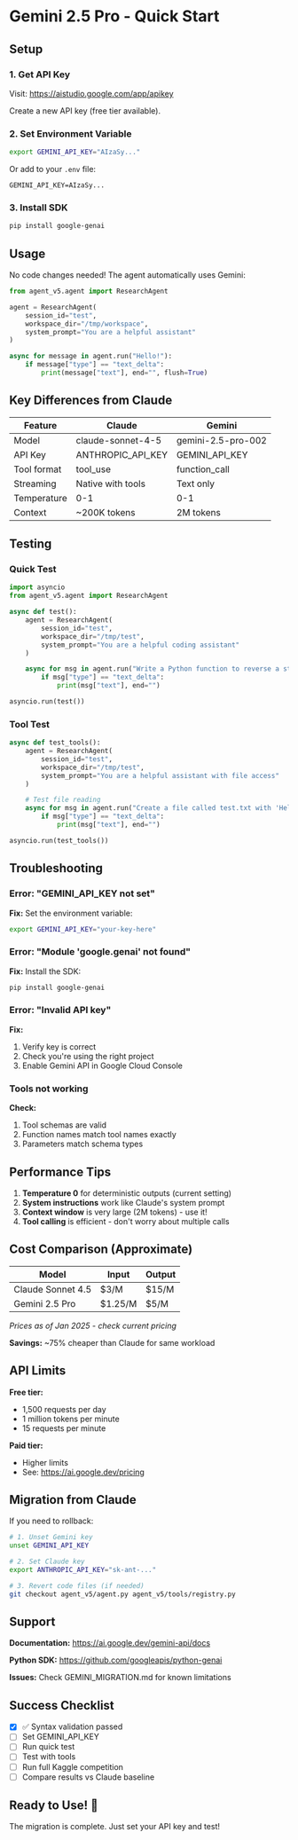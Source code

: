 # Gemini 2.5 Pro - Quick Start

## Setup

### 1. Get API Key

Visit: https://aistudio.google.com/app/apikey

Create a new API key (free tier available).

### 2. Set Environment Variable

```bash
export GEMINI_API_KEY="AIzaSy..."
```

Or add to your `.env` file:
```
GEMINI_API_KEY=AIzaSy...
```

### 3. Install SDK

```bash
pip install google-genai
```

## Usage

No code changes needed! The agent automatically uses Gemini:

```python
from agent_v5.agent import ResearchAgent

agent = ResearchAgent(
    session_id="test",
    workspace_dir="/tmp/workspace",
    system_prompt="You are a helpful assistant"
)

async for message in agent.run("Hello!"):
    if message["type"] == "text_delta":
        print(message["text"], end="", flush=True)
```

## Key Differences from Claude

| Feature | Claude | Gemini |
|---------|--------|--------|
| Model | claude-sonnet-4-5 | gemini-2.5-pro-002 |
| API Key | ANTHROPIC_API_KEY | GEMINI_API_KEY |
| Tool format | tool_use | function_call |
| Streaming | Native with tools | Text only |
| Temperature | 0-1 | 0-1 |
| Context | ~200K tokens | 2M tokens |

## Testing

### Quick Test

```python
import asyncio
from agent_v5.agent import ResearchAgent

async def test():
    agent = ResearchAgent(
        session_id="test",
        workspace_dir="/tmp/test",
        system_prompt="You are a helpful coding assistant"
    )

    async for msg in agent.run("Write a Python function to reverse a string"):
        if msg["type"] == "text_delta":
            print(msg["text"], end="")

asyncio.run(test())
```

### Tool Test

```python
async def test_tools():
    agent = ResearchAgent(
        session_id="test",
        workspace_dir="/tmp/test",
        system_prompt="You are a helpful assistant with file access"
    )

    # Test file reading
    async for msg in agent.run("Create a file called test.txt with 'Hello World'"):
        if msg["type"] == "text_delta":
            print(msg["text"], end="")

asyncio.run(test_tools())
```

## Troubleshooting

### Error: "GEMINI_API_KEY not set"

**Fix:** Set the environment variable:
```bash
export GEMINI_API_KEY="your-key-here"
```

### Error: "Module 'google.genai' not found"

**Fix:** Install the SDK:
```bash
pip install google-genai
```

### Error: "Invalid API key"

**Fix:**
1. Verify key is correct
2. Check you're using the right project
3. Enable Gemini API in Google Cloud Console

### Tools not working

**Check:**
1. Tool schemas are valid
2. Function names match tool names exactly
3. Parameters match schema types

## Performance Tips

1. **Temperature 0** for deterministic outputs (current setting)
2. **System instructions** work like Claude's system prompt
3. **Context window** is very large (2M tokens) - use it!
4. **Tool calling** is efficient - don't worry about multiple calls

## Cost Comparison (Approximate)

| Model | Input | Output |
|-------|-------|--------|
| Claude Sonnet 4.5 | $3/M | $15/M |
| Gemini 2.5 Pro | $1.25/M | $5/M |

*Prices as of Jan 2025 - check current pricing*

**Savings:** ~75% cheaper than Claude for same workload

## API Limits

**Free tier:**
- 1,500 requests per day
- 1 million tokens per minute
- 15 requests per minute

**Paid tier:**
- Higher limits
- See: https://ai.google.dev/pricing

## Migration from Claude

If you need to rollback:

```bash
# 1. Unset Gemini key
unset GEMINI_API_KEY

# 2. Set Claude key
export ANTHROPIC_API_KEY="sk-ant-..."

# 3. Revert code files (if needed)
git checkout agent_v5/agent.py agent_v5/tools/registry.py
```

## Support

**Documentation:** https://ai.google.dev/gemini-api/docs

**Python SDK:** https://github.com/googleapis/python-genai

**Issues:** Check GEMINI_MIGRATION.md for known limitations

## Success Checklist

- [x] ✅ Syntax validation passed
- [ ] Set GEMINI_API_KEY
- [ ] Run quick test
- [ ] Test with tools
- [ ] Run full Kaggle competition
- [ ] Compare results vs Claude baseline

## Ready to Use! 🚀

The migration is complete. Just set your API key and test!
